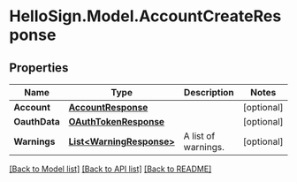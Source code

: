 # HelloSign.Model.AccountCreateResponse

## Properties

Name | Type | Description | Notes
------------ | ------------- | ------------- | -------------
**Account** | [**AccountResponse**](AccountResponse.md) |    | [optional] 
**OauthData** | [**OAuthTokenResponse**](OAuthTokenResponse.md) |    | [optional] 
**Warnings** | [**List&lt;WarningResponse&gt;**](WarningResponse.md) |  A list of warnings.  | [optional] 

[[Back to Model list]](../README.md#documentation-for-models) [[Back to API list]](../README.md#documentation-for-api-endpoints) [[Back to README]](../README.md)

